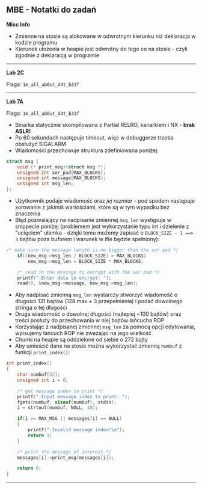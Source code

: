 ## MBE - Notatki do zadań ##

**Misc Info**

* Zmienne na stosie są alokowane w odwrotnym kierunku niż deklaracja w kodzie programu
* Kierunek ułożenia w heapie jest odwrotny do tego co na stosie - czyli zgodnie z deklaracją w programie


----

**Lab 2C**

Flaga:  `1m_all_ab0ut_d4t_b33f`

----

**Lab 7A**

Flaga:  `1m_all_ab0ut_d4t_b33f`

* Binarka statycznie skompilowana z Partial RELRO, kanarkiem i NX - **brak ASLR!**
* Po 60 sekundach następuje timeout, więc w debuggerze trzeba obsłużyć SIGALARM
* Wiadomości przechowuje struktura zdefiniowana poniżej:
```c
struct msg {
    void (* print_msg)(struct msg *);
    unsigned int xor_pad[MAX_BLOCKS];
    unsigned int message[MAX_BLOCKS];
    unsigned int msg_len;
};
```
* Użytkownik podaje wiadomość oraz *jej rozmiar* - pod spodem następuje xorowanie z jakimiś wartościami, które są w tym wypadku bez znaczenia
* Błąd pozwalający na nadpisanie zmiennej `msg_len` występuje w snippecie poniżej (problemem jest wykorzystanie typu int i dzielenie z "ucięciem" ułamka - dzięki temu możemy zapisać o `BLOCK_SIZE - 1 ==> 3` bajtów poza buforem i warunek w ifie będzie spełniony):
```c
/* make sure the message length is no bigger than the xor pad */
    if((new_msg->msg_len / BLOCK_SIZE) > MAX_BLOCKS)
        new_msg->msg_len = BLOCK_SIZE * MAX_BLOCKS;

    /* read in the message to encrypt with the xor pad */
    printf("-Enter data to encrypt: ");
    read(0, &new_msg->message, new_msg->msg_len);
```
* Aby nadpisać zmienną `msg_len` wystarczy stworzyć wiadomość o długości 131 bajtów (128 max + 3 przepełnienia) i podać dowolnego stringa o tej długości
* Druga wiadomość o dowolnej długości (najlepiej ~100 bajtów) oraz treści posłuży do przechowania w niej bajtów łańcucha ROP
* Korzystając z nadpisanej zmiennej `msg_len` za pomocą opcji edytowania, wpisujemy łańcuch ROP nie zważając na jego wielkość
* Chunki na heapie są oddzielone od siebie o 272 bajty
* Aby umieścić dane na stosie można wykorzystać zmienną `numbuf` z funkcji `print_index()`:
```c
int print_index()
{
    char numbuf[32];
    unsigned int i = 0;

    /* get message index to print */
    printf("-Input message index to print: ");
    fgets(numbuf, sizeof(numbuf), stdin);
    i = strtoul(numbuf, NULL, 10);

    if(i >= MAX_MSG || messages[i] == NULL)
    {
        printf("-Invalid message index!\n");
        return 1;
    }

    /* print the message of interest */
    messages[i]->print_msg(messages[i]);

    return 0;
}
```

----
